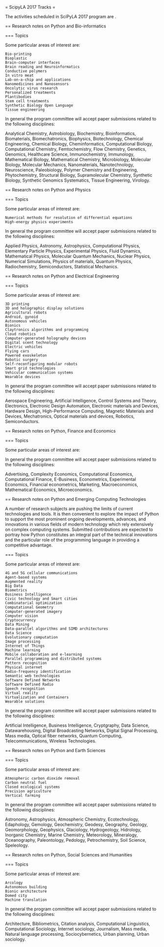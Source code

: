 = ScipyLA 2017 Tracks =

The activities scheduled in SciPyLA 2017 program are .

== Research notes on Python and Bio-informatics

=== Topics

Some particular areas of interest are:

    Bio-printing
    Bioplastic
    Brain-computer interfaces
    Brain reading and Neuroinformatics
    Conductive polymers
    In vitro meat
    Lab-on-a-chip and applications
    Nanomedicines and Nanosensors
    Oncolytic virus research
    Personalized treatments
    Plantibodies
    Stem cell treatments
    Synthetic Biology Open Language
    Tissue engineering

In general the program committee will accept paper submissions related to the following disciplines:

Analytical Chemistry, Astrobiology, Biochemistry, Bioinformatics, Biomaterials, Biomechatronics, Biophysics, Biotechnology, Chemical Engineering, Chemical Biology, Cheminformatics, Computational Biology, Computational Chemistry, Femtochemistry, Flow Chemistry, Genetics, Genomics, Healthcare Science, Immunochemistry, Immunology, Mathematical Biology, Mathematical Chemistry, Microbiology, Molecular Biology, Molecular Mechanics, Nanomaterials, Nanotechnology, Neuroscience, Paleobiology, Polymer Chemistry and Engineering, Phytochemistry, Structural Biology, Supramolecular Chemistry, Synthetic Biology, Synthetic Genomics Systematics, Tissue Engineering, Virology.

== Research notes on Python and Physics

=== Topics

Some particular areas of interest are:

    Numerical methods for resolution of differential equations
    High-energy physics experiments

In general the program committee will accept paper submissions related to the following disciplines:

Applied Physics, Astronomy, Astrophysics, Computational Physics, Elementary Particle Physics, Experimental Physics, Fluid Dynamics, Mathematical Physics, Molecular Quantum Mechanics, Nuclear Physics, Numerical Simulations, Physics of materials, Quantum Physics, Radiochemistry, Semiconductors, Statistical Mechanics.

== Research notes on Python and Electrical Engineering

=== Topics

Some particular areas of interest are:

    3D printing
    3D and holographic display solutions
    Agricultural robots
    Android, gynoid
    Autonomous vehicles
    Bionics
    Claytronics algorithms and programming
    Cloud robotics
    Computer-generated holography devices
    Digital scent technology
    Electric vehicles
    Flying cars
    Powered exoskeleton
    Robotic surgery
    Self-reconfiguring modular robots
    Smart grid technologies
    Vehicular communication systems
    Wearable devices

In general the program committee will accept paper submissions related to the following disciplines:

Aerospace Engineering, Artificial Intelligence, Control Systems and Theory, Electronics, Electronic Design Automation, Electronic materials and Devices, Hardware Design, High-Performance Computing, Magnetic Materials and Devices, Mechatronics, Optical materials and devices, Robotics, Semiconductors.

== Research notes on Python, Finance and Economics

=== Topics

Some particular areas of interest are:

In general the program committee will accept paper submissions related to the following disciplines:

Advertising, Complexity Economics, Computational Economics, Computational Finance, E-Business, Econometrics, Experimental Economics, Financial econometrics, Marketing, Macroeconomics, Mathematical Economics, Microeconomics.

== Research notes on Python and Emerging Computing Technologies

A number of research subjects are pushing the limits of current technologies and tools. It is then convenient to explore the impact of Python to support the most prominent ongoing developments, advances, and innovations in various fields of modern technology which rely extensively on complex computing systems. Submitted contributions are expected to portray how Python constitutes an integral part of the technical innovations and the particular role of the programming language in providing a competitive advantage.

=== Topics

Some particular areas of interest are:

    4G and 5G cellular communications
    Agent-based systems
    Augmented reality
    Big Data
    Biometrics
    Business Intelligence
    Civic technology and Smart cities
    Combinatorial optimization
    Computational Geometry
    Computer-generated imagery
    Computer vision
    Cryptocurrency
    Data Mining
    Data-parallel algorithms and SIMD architectures
    Data Science
    Evolutionary computation
    Image processing
    Internet of Things
    Machine learning
    Mobile collaboration and e-learning
    Parallel programming and distributed systems
    Pattern recognition
    Physical internet
    Radio-frequency identification
    Semantic web technologies
    Software Defined Networks
    Software Defined Radio
    Speech recognition
    Virtual reality
    Virtualization and Containers
    Wearable solutions

In general the program committee will accept paper submissions related to the following disciplines:

Artificial Intelligence, Business Intelligence, Cryptgraphy, Data Science, Datawarehousing, Digital Broadcasting Networks, Digital Signal Processing, Mass media, Optical fiber networks, Quantum Computing, Telecommunications, Wireless Technologies.

== Research notes on Python and Earth Sciences

=== Topics

Some particular areas of interest are:

    Atmospheric carbon dioxide removal
    Carbon neutral fuel
    Closed ecological systems
    Precision agriculture
    Vertical farming

In general the program committee will accept paper submissions related to the following disciplines:

Astronomy, Astrophysics, Atmospheric Chemistry, Ecotechnology, Edaphology, Gemology, Geochemistry, Geodesy, Geography, Geology, Geomorphology, Geophysics, Glaciology, Hydrogeology, Hidrology, Inorganic Chemistry, Marine Chemistry, Meteorology, Mineralogy, Oceanography, Paleontology, Pedology, Petrochemistry, Soil Science, Speleology.

== Research notes on Python, Social Sciences and Humanities

=== Topics

Some particular areas of interest are:

    Arcology
    Autonomous building
    Bionic architecture
    Domed city
    Machine translation

In general the program committee will accept paper submissions related to the following disciplines:

Architecture, Bibliometrics, Citation analysis, Computational Linguistics, Computational Sociology, Internet sociology, Journalism, Mass media, Natural language processing, Sociocybernetics, Urban planning, Urban sociology.
 
